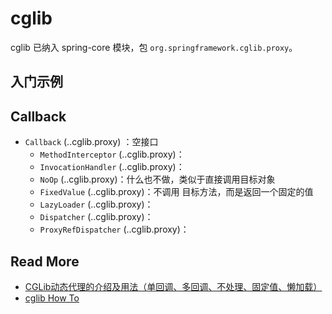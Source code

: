 # cglib



cglib 已纳入 spring-core 模块，包 `org.springframework.cglib.proxy`。



## 入门示例



## Callback

- `Callback` (..cglib.proxy) ：空接口
    - `MethodInterceptor` (..cglib.proxy)：
    - `InvocationHandler` (..cglib.proxy)：
    - `NoOp` (..cglib.proxy)：什么也不做，类似于直接调用目标对象
    - `FixedValue` (..cglib.proxy)：不调用 目标方法，而是返回一个固定的值
    - `LazyLoader` (..cglib.proxy)：
    - `Dispatcher` (..cglib.proxy)：
    - `ProxyRefDispatcher` (..cglib.proxy)：
    



## Read More
- [CGLib动态代理的介绍及用法（单回调、多回调、不处理、固定值、懒加载）](https://blog.csdn.net/difffate/article/details/70552056)
- [cglib How To](https://github.com/cglib/cglib/wiki/How-To)